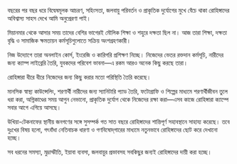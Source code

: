 বছরের পর বছর ধরে বিদ্বেষমূলক আচরণ, সহিংসতা, জলবায়ু পরিবর্তন ও প্রাকৃতিক দুর্যোগের মুখে বেঁচে থাকা রোহিঙ্গাদের অবিশ্বাস্য সাহস দেখে আমি অনুপ্রেরণা পাই।

মিয়ানমার থেকে আসার সময় তাদের বেশির ভাগেরই মৌলিক শিক্ষা ও শহুরে দক্ষতা ছিল না। আজ তারা শিক্ষা, দক্ষতা বৃদ্ধি ও সামাজিক ক্ষমতায়ন কর্মসূচিগুলোতে সক্রিয় অংশগ্রহণকারী।

নিজ উদ্যোগে তারা অনলাইন কোর্স, ইংরেজি ও কারিগরি প্রশিক্ষণ নিচ্ছে। নিজেদের ভেতর রক্তদান কর্মসূচি, নারীদের জন্য ক্যাম্প লাইব্রেরি তৈরি, যুবকদের পরিবেশ ভাবনা—এ রকম আরও অনেক কিছু করছে তারা।

রোহিঙ্গারা ধীরে ধীরে নিজেদের জন্য কিছু করার মতো পরিস্থিতি তৈরি করেছে।

মানসিক স্বাস্থ্য কাউন্সেলিং, শরণার্থী নারীদের জন্য স্যানিটারি প্যাড তৈরি, ফটোগ্রাফি ও শিল্পের মাধ্যমে শরণার্থীজীবন তুলে ধরা করা, অগ্নিকাণ্ডের সময় আগুন নেভানো, প্রাকৃতিক দুর্যোগ থেকে নিজেদের রক্ষা করা—এসব কাজে রোহিঙ্গারা ক্যাম্পে সবার আগে এগিয়ে আসছে।

উখিয়া-টেকনাফের স্থানীয় জনগণের সঙ্গে সুসম্পর্ক গত সাত বছরে রোহিঙ্গাদের শান্তিপূর্ণ সহাবস্থানে সাহায্য করেছে। তবে দুঃখের বিষয় হলো, গৎবাঁধা নেতিবাচক ধারণা ও গণবিষোদ্‌গারের মাধ্যমে নতুনভাবে রোহিঙ্গাদের ছোট করে দেখানো হচ্ছে।

সব ধরনের সমস্যা, মুদ্রাস্ফীতি, ইয়াবা ব্যবসা, জলবায়ুর প্রভাবসহ সবকিছুর জন্যই রোহিঙ্গাদের দায়ী করা হচ্ছে।
